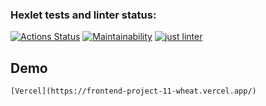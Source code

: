 ### Hexlet tests and linter status:
[![Actions Status](https://github.com/twogog/frontend-project-11/workflows/hexlet-check/badge.svg)](https://github.com/twogog/frontend-project-11/actions)
[![Maintainability](https://api.codeclimate.com/v1/badges/5af2ca56d78f3d830cd2/maintainability)](https://codeclimate.com/github/twogog/frontend-project-11/maintainability)
[![just linter](https://github.com/twogog/frontend-project-11/actions/workflows/linter-check.yml/badge.svg)](https://github.com/twogog/frontend-project-11/actions/workflows/linter-check.yml)

## Demo
```
[Vercel](https://frontend-project-11-wheat.vercel.app/)
